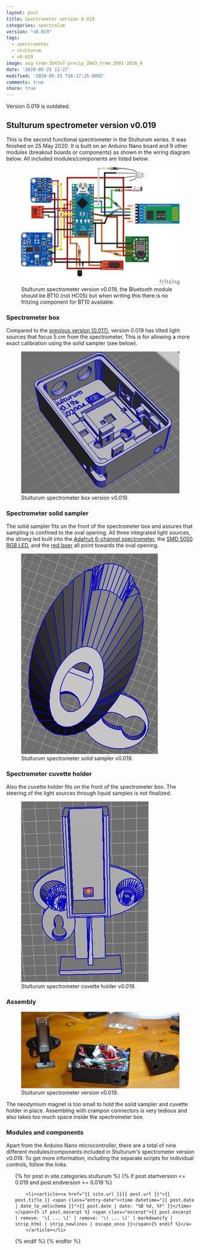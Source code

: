 ```yaml
---
layout: post
title: Spectrometer version 0.019
categories: spectrolum
version: "v0.019"
tags:
  - spectrometer
  - stulturum
  - v0.019
image: avg-trmm-3b43v7-precip_3B43_trmm_2001-2016_A
date: '2020-05-25 11:27'
modified: '2020-05-25 T18:17:25.000Z'
comments: true
share: true
---
```


Version 0.019 is outdated.

## Stulturum spectrometer version v0.019

This is the second functional spectrometer in the Stulturum series. It was finished on 25 May 2020. It is built on an Arduino Nano board and 9 other modules (breakout boards or components) as shown in the wiring diagram below. All included modules/components are listed below.

<figure>
<img src="../../images/nano-spectro_v019_breadfree_bb.png">
<figcaption> Stulturum spectrometer version v0.019, the Bluetooth module should be BT10 (not HC05) but when writing this there is no fritzing component for BT10 available.</figcaption>
</figure>

### Spectrometer box

Compared to the [previous version (0.017)](../spectrolum-v0017), version 0.019 has tilted light sources that focus 5 cm from the spectrometer. This is for allowing a more exact calibration using the solid sampler (see below).

<figure>
<img src="../../images/spectra-stulturum_box_v0019.png">
<figcaption> Stulturum spectrometer box version v0.019.</figcaption>
</figure>

### Spectrometer solid sampler

The solid sampler fits on the front of the spectrometer box and assures that sampling is confined to the oval opening. All three integrated light sources, the strong led built into the [Adafruit 6-channel spectrometer](http://localhost:4000/stulturum/stulturum-AS7262-adafruit-spectrometer/), the [SMD 5050 RGB LED](http://localhost:4000/stulturum/stulturum-ws2811-8mm-led/), and the [red laser](http://localhost:4000/stulturum/stulturum-laser650-3v/) all point towards the oval opening.

<figure>
<img src="../../images/spectra-stulturum_soild-sampler_v0019.png">
<figcaption> Stulturum spectrometer solid sampler v0.019.</figcaption>
</figure>

### Spectrometer cuvette holder

Also the cuvette holder fits on the front of the spectrometer box. The steering of the light sources through liquid samples is not finalized.

<figure>
<img src="../../images/spectra-stulturum_cuvette-holder_v0019.png">
<figcaption> Stulturum spectrometer cuvette holder v0.019.</figcaption>
</figure>

### Assembly

<figure>
<img src="../../images/spectrolum_v019c_photo.png">
<figcaption> Stulturum spectrometer version v0.019.</figcaption>
</figure>

The neodymium magnet is too small to hold the solid sampler and cuvette holder in place. Assembling with crampon connectors is very tedious and also takes too much space inside the spectrometer box.

### Modules and components

Apart from the Arduino Nano microcontroller, there are a total of nine different modules/components included in Stulturum's spectrometer version v0.019. To get more information, including the separate scripts for individual controls, follow the links.

<ul class="post-list">
{% for post in site.categories.stulturum %}
  {% if post.startversion <= 0.019 and post.endversion >= 0.019 %}

        <li><article><a href="{{ site.url }}{{ post.url }}">{{ post.title }} <span class="entry-date"><time datetime="{{ post.date | date_to_xmlschema }}">{{ post.date | date: "%B %d, %Y" }}</time></span>{% if post.excerpt %} <span class="excerpt">{{ post.excerpt | remove: '\[ ... \]' | remove: '\( ... \)' | markdownify | strip_html | strip_newlines | escape_once }}</span>{% endif %}</a>
        </article></li>

  {% endif %}
{% endfor %}
</ul>
